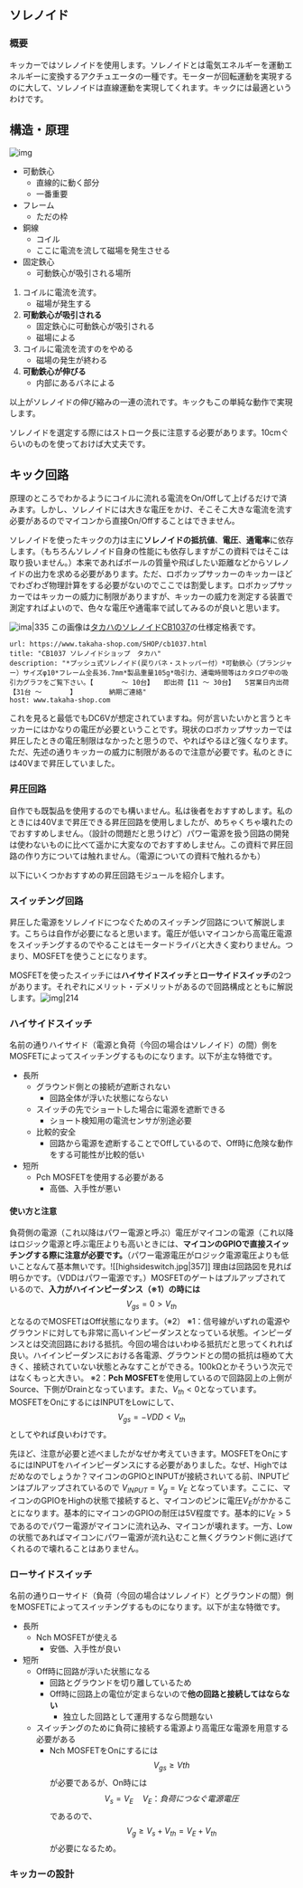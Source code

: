 ## ソレノイド
### 概要
キッカーではソレノイドを使用します。ソレノイドとは電気エネルギーを運動エネルギーに変換するアクチュエータの一種です。モーターが回転運動を実現するのに大して、ソレノイドは直線運動を実現してくれます。キックには最適というわけです。

## 構造・原理
![img](https://www.takaha.co.jp/technological/img/action/img_01.gif)
- 可動鉄心
	- 直線的に動く部分
	- 一番重要
- フレーム
	- ただの枠
- 銅線
	- コイル
	- ここに電流を流して磁場を発生させる
- 固定鉄心
	- 可動鉄心が吸引される場所

1. コイルに電流を流す。
	- 磁場が発生する
2. **可動鉄心が吸引される**
	- 固定鉄心に可動鉄心が吸引される
	- 磁場による
3. コイルに電流を流すのをやめる
	- 磁場の発生が終わる
4. **可動鉄心が伸びる**
	- 内部にあるバネによる

以上がソレノイドの伸び縮みの一連の流れです。キックもこの単純な動作で実現します。

ソレノイドを選定する際にはストローク長に注意する必要があります。10cmぐらいのものを使っておけば大丈夫です。
## キック回路
原理のところでわかるようにコイルに流れる電流をOn/Offして上げるだけで済みます。しかし、ソレノイドには大きな電圧をかけ、そこそこ大きな電流を流す必要があるのでマイコンから直接On/Offすることはできません。

ソレノイドを使ったキックの力は主に**ソレノイドの抵抗値**、**電圧**、**通電率**に依存します。（もちろんソレノイド自身の性能にも依存しますがこの資料ではそこは取り扱いません。）本来であればボールの質量や飛ばしたい距離などからソレノイドの出力を求める必要があります。ただ、ロボカップサッカーのキッカーほどでわざわざ物理計算をする必要がないのでここでは割愛します。ロボカップサッカーではキッカーの威力に制限がありますが、キッカーの威力を測定する装置で測定すればよいので、色々な電圧や通電率で試してみるのが良いと思います。

![ima|335](https://takaha.co.jp/product/cb/img/item/cb1037_image_02_l.gif)
この画像は[タカハのソレノイドCB1037](https://www.takaha-shop.com/SHOP/cb1037.html)の仕様定格表です。
```cardlink
url: https://www.takaha-shop.com/SHOP/cb1037.html
title: "CB1037 ソレノイドショップ　タカハ"
description: "*プッシュ式ソレノイド(戻りバネ・ストッパー付）*可動鉄心（プランジャー）サイズφ10*フレーム全長36.7mm*製品重量105g*吸引力、通電時間等はカタログ中の吸引力グラフをご覧下さい。【       ～ 10台】　　即出荷【11 ～ 30台】　　5営業日内出荷【31台 ～       】        納期ご連絡"
host: www.takaha-shop.com
```
これを見ると最低でもDC6Vが想定されていますね。何が言いたいかと言うとキッカーにはかなりの電圧が必要ということです。現状のロボカップサッカーでは昇圧したときの電圧制限はなかったと思うので、やればやるほど強くなります。ただ、先述の通りキッカーの威力に制限があるので注意が必要です。私のときには40Vまで昇圧していました。

### 昇圧回路
自作でも既製品を使用するのでも構いません。私は後者をおすすめします。私のときには40Vまで昇圧できる昇圧回路を使用しましたが、めちゃくちゃ壊れたのでおすすめしません。（設計の問題だと思うけど）パワー電源を扱う回路の開発は使わないものに比べて遥かに大変なのでおすすめしません。この資料で昇圧回路の作り方については触れません。（電源についての資料で触れるかも）

以下にいくつかおすすめの昇圧回路モジュールを紹介します。

### スイッチング回路
昇圧した電源をソレノイドにつなぐためのスイッチング回路について解説します。こちらは自作が必要になると思います。電圧が低いマイコンから高電圧電源をスイッチングするのでやることはモータードライバと大きく変わりません。つまり、MOSFETを使うことになります。

MOSFETを使ったスイッチには**ハイサイドスイッチ**と**ローサイドスイッチ**の2つがあります。それぞれにメリット・デメリットがあるので回路構成とともに解説します。![img|214](https://analogista.jp/wp-content/uploads/2021/05/hssw03.jpg)
### ハイサイドスイッチ
名前の通りハイサイド（電源と負荷（今回の場合はソレノイド）の間）側をMOSFETによってスイッチングするものになります。以下が主な特徴です。

- 長所
	- グラウンド側との接続が遮断されない
		- 回路全体が浮いた状態にならない
	- スイッチの先でショートした場合に電源を遮断できる
		- ショート検知用の電流センサが別途必要
	- 比較的安全
		- 回路から電源を遮断することでOffしているので、Off時に危険な動作をする可能性が比較的低い
- 短所
	- Pch MOSFETを使用する必要がある
		- 高価、入手性が悪い

#### 使い方と注意
負荷側の電源（これ以降はパワー電源と呼ぶ）電圧がマイコンの電源（これ以降はロジック電源と呼ぶ電圧よりも高いときには、**マイコンのGPIOで直接スイッチングする際に注意が必要です。**（パワー電源電圧がロジック電源電圧よりも低いことなんて基本無いです。![[highsideswitch.jpg|357]]
理由は回路図を見れば明らかです。（VDDはパワー電源です。）MOSFETのゲートはプルアップされているので、**入力がハイインピーダンス（※1）の時には**$$V_{gs} = 0 > V_{th}$$となるのでMOSFETはOff状態になります。（※2）
	※1：信号線がいずれの電源やグラウンドに対しても非常に高いインピーダンスとなっている状態。インピーダンスとは交流回路における抵抗。今回の場合はいわゆる抵抗だと思ってくれれば良い。ハイインピーダンスにおける各電源、グラウンドとの間の抵抗は極めて大きく、接続されていない状態とみなすことができる。100kΩとかそういう次元ではなくもっと大きい。
	※2：**Pch MOSFET**を使用しているので回路図上の上側がSource、下側がDrainとなっています。また、$V_{th} < 0$となっています。
MOSFETをOnにするにはINPUTをLowにして、
$$V_{gs} = -VDD < V_{th}$$としてやれば良いわけです。

先ほど、注意が必要と述べましたがなぜか考えていきます。MOSFETをOnにするにはINPUTをハイインピーダンスにする必要がありました。なぜ、Highではだめなのでしょうか？マイコンのGPIOとINPUTが接続されいてる前、INPUTピンはプルアップされているので $V_{INPUT} = V_g = V_E$ となっています。ここに、マイコンのGPIOをHighの状態で接続すると、マイコンのピンに電圧$V_E$がかかることになります。基本的にマイコンのGPIOの耐圧は5V程度です。基本的に$V_E > 5$であるのでパワー電源がマイコンに流れ込み、マイコンが壊れます。一方、Lowの状態であればマイコンにパワー電源が流れ込むこと無くグラウンド側に逃げてくれるので壊れることはありません。
### ローサイドスイッチ
名前の通りローサイド（負荷（今回の場合はソレノイド）とグラウンドの間）側をMOSFETによってスイッチングするものになります。以下が主な特徴です。

- 長所
	- Nch MOSFETが使える
		- 安価、入手性が良い
- 短所
	- Off時に回路が浮いた状態になる
		- 回路とグラウンドを切り離しているため
		- Off時に回路上の電位が定まらないので**他の回路と接続してはならない**
			- 独立した回路として運用するなら問題ない
	- スイッチングのために負荷に接続する電源より高電圧な電源を用意する必要がある
		- Nch MOSFETをOnにするには $$V_{gs} \geq Vth$$ が必要であるが、On時には $$V_s = V_E \quad V_E：負荷につなぐ電源電圧$$であるので、$$V_g \geq V_s + V_{th} = V_E + V_{th}$$が必要になるため。
### キッカーの設計